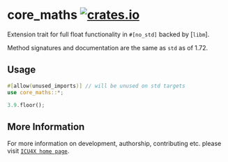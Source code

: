 # core_maths [![crates.io](https://img.shields.io/crates/v/core_maths)](https://crates.io/crates/core_maths)

<!-- cargo-rdme start -->

Extension trait for full float functionality in `#[no_std]` backed by [`libm`].

Method signatures and documentation are the same as `std` as of 1.72.

## Usage
```rust
#[allow(unused_imports)] // will be unused on std targets
use core_maths::*;

3.9.floor();
```

<!-- cargo-rdme end -->

## More Information

For more information on development, authorship, contributing etc. please visit [`ICU4X home page`](https://github.com/unicode-org/icu4x).
